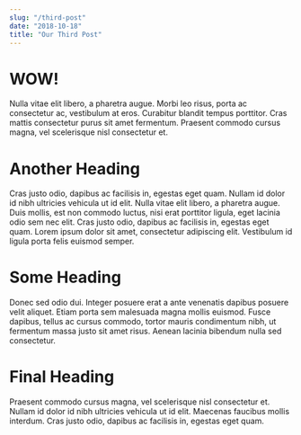```yaml
---
slug: "/third-post"
date: "2018-10-18"
title: "Our Third Post"
---
```


# WOW!

Nulla vitae elit libero, a pharetra augue. Morbi leo risus, porta ac consectetur ac, vestibulum at eros. Curabitur blandit tempus porttitor. Cras mattis consectetur purus sit amet fermentum. Praesent commodo cursus magna, vel scelerisque nisl consectetur et.

# Another Heading

Cras justo odio, dapibus ac facilisis in, egestas eget quam. Nullam id dolor id nibh ultricies vehicula ut id elit. Nulla vitae elit libero, a pharetra augue. Duis mollis, est non commodo luctus, nisi erat porttitor ligula, eget lacinia odio sem nec elit. Cras justo odio, dapibus ac facilisis in, egestas eget quam. Lorem ipsum dolor sit amet, consectetur adipiscing elit. Vestibulum id ligula porta felis euismod semper.

# Some Heading

Donec sed odio dui. Integer posuere erat a ante venenatis dapibus posuere velit aliquet. Etiam porta sem malesuada magna mollis euismod. Fusce dapibus, tellus ac cursus commodo, tortor mauris condimentum nibh, ut fermentum massa justo sit amet risus. Aenean lacinia bibendum nulla sed consectetur.

# Final Heading

Praesent commodo cursus magna, vel scelerisque nisl consectetur et. Nullam id dolor id nibh ultricies vehicula ut id elit. Maecenas faucibus mollis interdum. Cras justo odio, dapibus ac facilisis in, egestas eget quam.